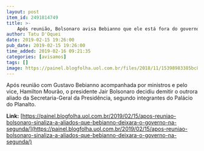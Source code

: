 ```yaml
---
layout: post
item_id: 2491814749
title: >-
    Após reunião, Bolsonaro avisa Bebianno que ele está fora do governo
author: Tatu D'Oquei
date: 2019-02-15 19:26:00
pub_date: 2019-02-15 19:26:00
time_added: 2019-02-16 09:21:35
categories: [avisamos]
tags: []
image: https://painel.blogfolha.uol.com.br/files/2018/11/15398983385bc8fbe25215b_1539898338_3x2_rt.jpg
---
```


Após reunião com Gustavo Bebianno acompanhada por ministros e pelo vice, Hamilton Mourão, o presidente Jair Bolsonaro decidiu demitir o outrora aliado da Secretaria-Geral da Presidência, segundo integrantes do Palácio do Planalto.

**Link:** [https://painel.blogfolha.uol.com.br/2019/02/15/apos-reuniao-bolsonaro-sinaliza-a-aliados-que-bebianno-deixara-o-governo-na-segunda/](https://painel.blogfolha.uol.com.br/2019/02/15/apos-reuniao-bolsonaro-sinaliza-a-aliados-que-bebianno-deixara-o-governo-na-segunda/)

